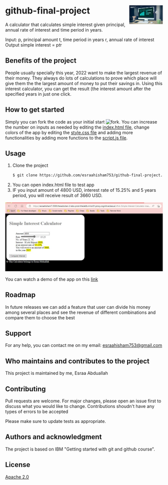<a href="https://www.linkedin.com/in/esraa-abduallah-632117121/">
   <img src="./wuu6bf5x9o.jpeg" alt="logo" align="right" height="60">
<a>
   
# github-final-project

A calculator that calculates simple interest given principal, annual rate of interest and time period in years.

Input:
   p, principal amount
   t, time period in years
   r, annual rate of interest
Output
   simple interest = p*t*r

## Benefits of the project

People usually specially this year, 2022 want to make the largest revenue of their money. They always do lots of calculations to prove which place will give them the the largest amount of money to put their savings in. Using this interest calculator, you can get the result (the interest amount after the specified years in just one click.

## How to get started

Simply you can fork the code as your initial start ![fork](https://img.shields.io/github/forks/esraahisham753/github-final-project?style=social). You can increase the number on inputs as needed by editing the [index.html file](./index.html), change colors of the app by editing the [style.css file](./style.css) and adding more functionalities by adding more functions to the [script.js file](./script.js).

## Usage

1. Clone the project
   ```sh
   $ git clone https://github.com/esraahisham753/github-final-project.git
   ```
2. You can open index.html file to test app
3. IF you input amount of 4800 USD, interest rate of 15.25% and 5 years period, you will receive result of 3660 USD.
<img src="./task_7.JPG" alt="example">

You can watch a demo of the app on this [link](https://www.youtube.com/watch?v=k1sixtDKLXw)
   

## Roadmap

In future releases we can add a feature that user can divide his money among several places and see the revenue of different combinations and compare them to choose the best

## Support

For any help, you can contact me on my email: esraahisham753@gmail.com

## Who maintains and contributes to the project

This project is maintained by me, Esraa Abduallah

## Contributing

Pull requests are welcome. For major changes, please open an issue first
to discuss what you would like to change.
Contributions shoudn't have any types of errors to be accepted

Please make sure to update tests as appropriate.

## Authors and acknowledgment

The project is based on IBM "Getting started with git and github course".

## License

[Apache 2.0](http://www.apache.org/licenses/)

